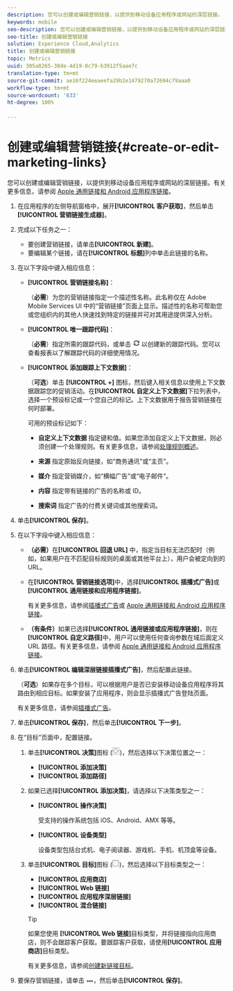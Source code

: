 ```yaml
---
description: 您可以创建或编辑营销链接，以提供到移动设备应用程序或网站的深层链接。
keywords: mobile
seo-description: 您可以创建或编辑营销链接，以提供到移动设备应用程序或网站的深层链接。
seo-title: 创建或编辑营销链接
solution: Experience Cloud,Analytics
title: 创建或编辑营销链接
topic: Metrics
uuid: 305a8265-38de-4d19-8c79-b3912f5aae7c
translation-type: tm+mt
source-git-commit: ae16f224eeaeefa29b2e1479270a72694c79aaa0
workflow-type: tm+mt
source-wordcount: '633'
ht-degree: 100%

---
```



# 创建或编辑营销链接{#create-or-edit-marketing-links}

您可以创建或编辑营销链接，以提供到移动设备应用程序或网站的深层链接。有关更多信息，请参阅 [Apple 通用链接和 Android 应用程序链接](/help/using/c-manage-app-settings/c-mob-confg-app/c-universal-app-links.md)。

1. 在应用程序的左侧导航窗格中，展开&#x200B;**[!UICONTROL 客户获取]**，然后单击&#x200B;**[!UICONTROL 营销链接生成器]**。
1. 完成以下任务之一：

   * 要创建营销链接，请单击&#x200B;**[!UICONTROL 新建]**。
   * 要编辑某个链接，请在&#x200B;**[!UICONTROL 标题]**&#x200B;列中单击此链接的名称。

1. 在以下字段中键入相应信息：

   * **[!UICONTROL 营销链接名称]**：

      （**必需**）为您的营销链接指定一个描述性名称。此名称仅在 Adobe Mobile Services UI 中的“营销链接”页面上显示。描述性的名称可帮助您或您组织内的其他人快速找到特定的链接并可对其用途提供深入分析。

   * **[!UICONTROL 唯一跟踪代码]**：

      （**必需**）指定所需的跟踪代码，或单击 ![生成图标](assets/icon_generate.png) 以创建新的跟踪代码。您可以查看报表以了解跟踪代码的详细使用情况。

   * **[!UICONTROL 添加跟踪上下文数据]**：

      （**可选**）单击 **[!UICONTROL +]** 图标，然后键入相关信息以使用上下文数据跟踪您的促销活动。在&#x200B;**[!UICONTROL 自定义上下文数据]**&#x200B;下拉列表中，选择一个预设标记或一个您自己的标记。上下文数据用于报告营销链接在何时部署。

      可用的预设标记如下：

      * **自定义上下文数据**
指定键和值。如果您添加自定义上下文数据，则必须创建一个处理规则。有关更多信息，请参阅[处理规则概述](https://docs.adobe.com/content/help/zh-Hans/analytics/admin/admin-tools/processing-rules/processing-rules.html)。

      * **来源**
指定原始反向链接，如“商务通讯”或“主页”。

      * **媒介**
指定营销媒介，如“横幅广告”或“电子邮件”。

      * **内容**
指定带有链接的广告的名称或 ID。

      * **搜索词**
指定广告的付费关键词或其他搜索词。
1. 单击&#x200B;**[!UICONTROL 保存]**。
1. 在以下字段中键入相应信息：

   * **（必需）**&#x200B;在&#x200B;**[!UICONTROL 回退 URL]** 中，指定当目标无法匹配时（例如，如果用户在不匹配目标规则的桌面或其他平台上），用户会被定向到的 URL。
   * 在&#x200B;**[!UICONTROL 营销链接选项]**&#x200B;中，选择&#x200B;**[!UICONTROL 插播式广告]**&#x200B;或&#x200B;**[!UICONTROL 通用链接和应用程序链接]**。

      有关更多信息，请参阅[插播式广告](/help/using/acquisition-main/c-marketing-links-builder/t-create-edit-adobe-links/t-interstitials.md)或 [Apple 通用链接和 Android 应用程序链接](/help/using/c-manage-app-settings/c-mob-confg-app/c-universal-app-links.md)。

   * **（有条件）**&#x200B;如果已选择&#x200B;**[!UICONTROL 通用链接或应用程序链接]**，则在&#x200B;**[!UICONTROL 自定义路径]**&#x200B;中，用户可以使用任何查询参数在域后面定义 URL 路径。有关更多信息，请参阅 [Apple 通用链接和 Android 应用程序链接](/help/using/c-manage-app-settings/c-mob-confg-app/c-universal-app-links.md)。

1. 单击&#x200B;**[!UICONTROL 编辑深层链接插播式广告]**，然后配置此链接。

   （**可选**）如果存在多个目标，可以根据用户是否已安装移动设备应用程序将其路由到相应目标。如果安装了应用程序，则会显示插播式广告登陆页面。

   有关更多信息，请参阅[插播式广告](/help/using/acquisition-main/c-marketing-links-builder/t-create-edit-adobe-links/t-interstitials.md)。

1. 单击&#x200B;**[!UICONTROL 保存]**，然后单击&#x200B;**[!UICONTROL 下一步]**。
1. 在“目标”页面中，配置链接。

   1. 单击&#x200B;**[!UICONTROL 决策]**&#x200B;图标 (![决策图标](assets/icon_decision.png))，然后选择以下决策位置之一：

      * **[!UICONTROL 添加决策]**
      * **[!UICONTROL 添加路径]**
   1. 如果已选择&#x200B;**[!UICONTROL 添加决策]**，请选择以下决策类型之一：

      * **[!UICONTROL 操作决策]**

         受支持的操作系统包括 iOS、Android、AMX 等等。

      * **[!UICONTROL 设备类型]**

         设备类型包括台式机、电子阅读器、游戏机、手机、机顶盒等设备。
   1. 单击&#x200B;**[!UICONTROL 目标]**&#x200B;图标 (![正方形图标](assets/icon_square.png))，然后选择以下目标类型之一：

      * **[!UICONTROL 应用商店]**
      * **[!UICONTROL Web 链接]**
      * **[!UICONTROL 应用程序深层链接]**
      * **[!UICONTROL 混合链接]**

      >[!TIP]
      >
      >如果您使用 **[!UICONTROL Web 链接]**&#x200B;目标类型，并将链接指向应用商店，则不会跟踪客户获取。要跟踪客户获取，请使用&#x200B;**[!UICONTROL 应用商店]**&#x200B;目标类型。

      有关更多信息，请参阅[创建新链接目标](/help/using/acquisition-main/c-manage-link-destinations/t-create-new-app-deep-link-destination.md)。




1. 要保存营销链接，请单击 ![省略号](assets/icon_elipses.png)，然后单击&#x200B;**[!UICONTROL 保存]**。
